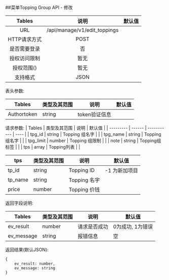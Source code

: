 ##菜单Topping Group API - 修改 


|  Tables  |              说明              | 默认值  |
| :------: | :--------------------------: | :--: |
|   URL    | /api/manage/v1/edit_toppings |      |
| HTTP请求方式 |             POST             |      |
|  是否需要登录  |              否               |      |
|  授权访问限制  |              暂无              |      |
|  授权范围()  |              暂无              |      |
|   支持格式   |             JSON             |      |


表头参数:

| Tables      | 类型及其范围 | 说明        | 默认值  |
| ----------- | ------ | --------- | ---- |
| Authortoken | string | token验证信息 |      |

请求参数:
| Tables    | 类型及其范围 | 说明          | 默认值  |
| --------- | ------ | ----------- | ---- |
| tpg_id    | string | Topping 组名字 |      |
| tpg_name  | string | Topping 组名字 |      |
| tpg_limit | number | Topping 组限制 |      |
| note      | string | Topping组 标签 |      |
| tps       | array  | Topping列表   |      |

| tps     | 类型及其范围 | 说明         | 默认值      |
| ------- | ------ | ---------- | -------- |
| tp_id   | string | Topping ID | -1 为新加项目 |
| tp_name | string | Topping 名字 |          |
| price   | number | Topping 价钱 |          |



返回字段说明:

| Tables     | 类型及其范围 | 说明     | 默认值        |
| ---------- | ------ | ------ | ---------- |
| ev_result  | number | 请求是否成功 | 0为成功, 1为错误 |
| ev_message | string | 报错信息   | 空          |



返回结果(默认JSON):
```
{
    ev_result: number,
    ev_message: string
}
```